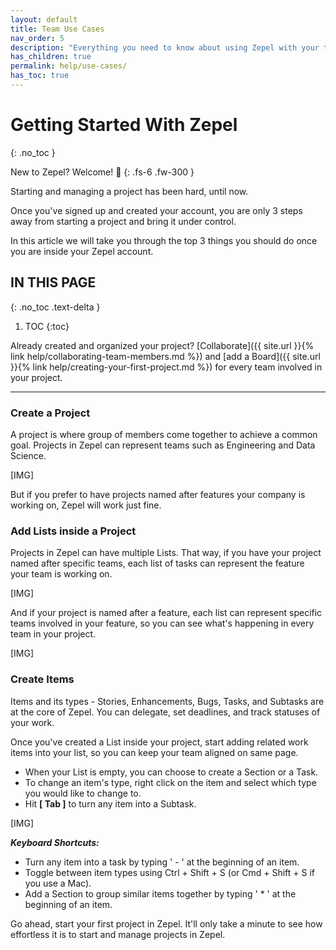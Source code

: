 ```yaml
---
layout: default
title: Team Use Cases
nav_order: 5
description: "Everything you need to know about using Zepel with your team"
has_children: true
permalink: help/use-cases/
has_toc: true
---
```


# Getting Started With Zepel
{: .no_toc }

New to Zepel? Welcome! 🤗
{: .fs-6 .fw-300 }


Starting and managing a project has been hard, until now.

Once you've signed up and created your account, you are only 3 steps away from starting a project and bring it under control. 

In this article we will take you through the top 3 things you should do once you are inside your Zepel account.

## IN THIS PAGE
{: .no_toc .text-delta }

1. TOC
{:toc}

Already created and organized your project? [Collaborate]({{ site.url }}{% link help/collaborating-team-members.md %}) and [add a Board]({{ site.url }}{% link help/creating-your-first-project.md %}) for every team involved in your project. 

---

### Create a Project

A project is where group of members come together to achieve a common goal. Projects in Zepel can represent teams such as Engineering and Data Science.

[IMG]

But if you prefer to have projects named after features your company is working on, Zepel will work just fine.

### Add Lists inside a Project

Projects in Zepel can have multiple Lists. That way, if you have your project named after specific teams, each list of tasks can represent the feature your team is working on.

[IMG]

And if your project is named after a feature, each list can represent specific teams involved in your feature, so you can see what's happening in every team in your project.

[IMG]

### Create Items

Items and its types - Stories, Enhancements, Bugs, Tasks, and Subtasks are at the core of Zepel. You can delegate, set deadlines, and track statuses of your work. 

Once you've created a List inside your project, start adding related work items into your list, so you can keep your team aligned on same page.

- When your List is empty, you can choose to create a Section or a Task. 
- To change an item's type, right click on the item and select which type you would like to change to.
- Hit <b>[ Tab ]</b> to turn any item into a Subtask.

[IMG]

_<b>Keyboard Shortcuts:</b>_

- Turn any item into a task by typing ' - ' at the beginning of an item.
- Toggle between item types using Ctrl + Shift + S (or Cmd + Shift + S if you use a Mac).
- Add a Section to group similar items together by typing ' * ' at the beginning of an item.

Go ahead, start your first project in Zepel. It'll only take a minute to see how effortless it is to start and manage projects in Zepel.